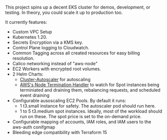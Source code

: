 
This project spins up a decent EKS cluster for demos, development, or testing. In theory, you could scale it up to production too.

It currently features:

* Custom VPC Setup
* Kubernetes 1.20.
* Secrets Encryption via a KMS key.
* Control Plane logging to Cloudwatch.
* Common Tagging across all created resources for easy billing resolution.
* Calico networking instead of "aws-node"
* EC2 Workers with encrypted root volumes.
* 2 Helm Charts:
    * [Cluster-Autoscaler](https://github.com/kubernetes/autoscaler) for autoscaling
    * [AWS's Node Termination Handler](https://github.com/aws/aws-node-termination-handler) to watch for Spot instances being terminiated and draining them, rebalancing requests, and scheduled event draining
* Configurable ausoscaling EC2 Pools. By default it runs:
    * 1 t3.small instance for safety.  The autoscaler pod should run here.
    * 1 to 5 t3.medium spot instances.  Ideally, most of the workload should run on these. The spot price is set to the on-demand price.
* Configurable mapping of accounts, IAM roles, and IAM users to the aws-auth conifgmap
* Bleeding edge compatibility with Terraform 15
